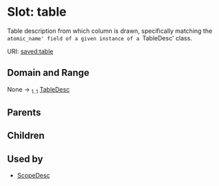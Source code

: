 
# Slot: table

Table description from which column is drawn, specifically matching the `atomic_name' field of a given instance of a `TableDesc' class.

URI: [saved:table](https://marine.gov.scot/metadata/saved/schema/table)


## Domain and Range

None &#8594;  <sub>1..1</sub> [TableDesc](TableDesc.md)

## Parents


## Children


## Used by

 * [ScopeDesc](ScopeDesc.md)
